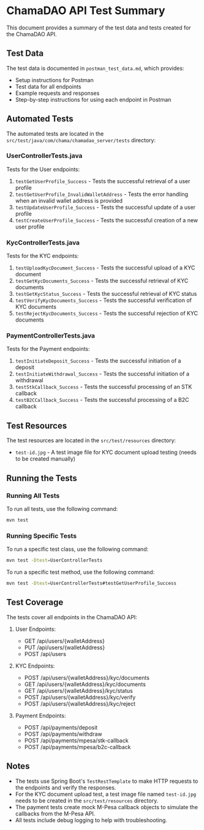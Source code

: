 # ChamaDAO API Test Summary

This document provides a summary of the test data and tests created for the ChamaDAO API.

## Test Data

The test data is documented in `postman_test_data.md`, which provides:
- Setup instructions for Postman
- Test data for all endpoints
- Example requests and responses
- Step-by-step instructions for using each endpoint in Postman

## Automated Tests

The automated tests are located in the `src/test/java/com/chama/chamadao_server/tests` directory:

### UserControllerTests.java

Tests for the User endpoints:
1. `testGetUserProfile_Success` - Tests the successful retrieval of a user profile
2. `testGetUserProfile_InvalidWalletAddress` - Tests the error handling when an invalid wallet address is provided
3. `testUpdateUserProfile_Success` - Tests the successful update of a user profile
4. `testCreateUserProfile_Success` - Tests the successful creation of a new user profile

### KycControllerTests.java

Tests for the KYC endpoints:
1. `testUploadKycDocument_Success` - Tests the successful upload of a KYC document
2. `testGetKycDocuments_Success` - Tests the successful retrieval of KYC documents
3. `testGetKycStatus_Success` - Tests the successful retrieval of KYC status
4. `testVerifyKycDocuments_Success` - Tests the successful verification of KYC documents
5. `testRejectKycDocuments_Success` - Tests the successful rejection of KYC documents

### PaymentControllerTests.java

Tests for the Payment endpoints:
1. `testInitiateDeposit_Success` - Tests the successful initiation of a deposit
2. `testInitiateWithdrawal_Success` - Tests the successful initiation of a withdrawal
3. `testStkCallback_Success` - Tests the successful processing of an STK callback
4. `testB2CCallback_Success` - Tests the successful processing of a B2C callback

## Test Resources

The test resources are located in the `src/test/resources` directory:
- `test-id.jpg` - A test image file for KYC document upload testing (needs to be created manually)

## Running the Tests

### Running All Tests

To run all tests, use the following command:

```bash
mvn test
```

### Running Specific Tests

To run a specific test class, use the following command:

```bash
mvn test -Dtest=UserControllerTests
```

To run a specific test method, use the following command:

```bash
mvn test -Dtest=UserControllerTests#testGetUserProfile_Success
```

## Test Coverage

The tests cover all endpoints in the ChamaDAO API:

1. User Endpoints:
   - GET /api/users/{walletAddress}
   - PUT /api/users/{walletAddress}
   - POST /api/users

2. KYC Endpoints:
   - POST /api/users/{walletAddress}/kyc/documents
   - GET /api/users/{walletAddress}/kyc/documents
   - GET /api/users/{walletAddress}/kyc/status
   - POST /api/users/{walletAddress}/kyc/verify
   - POST /api/users/{walletAddress}/kyc/reject

3. Payment Endpoints:
   - POST /api/payments/deposit
   - POST /api/payments/withdraw
   - POST /api/payments/mpesa/stk-callback
   - POST /api/payments/mpesa/b2c-callback

## Notes

- The tests use Spring Boot's `TestRestTemplate` to make HTTP requests to the endpoints and verify the responses.
- For the KYC document upload test, a test image file named `test-id.jpg` needs to be created in the `src/test/resources` directory.
- The payment tests create mock M-Pesa callback objects to simulate the callbacks from the M-Pesa API.
- All tests include debug logging to help with troubleshooting.